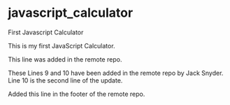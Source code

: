 # javascript_calculator
First Javascript Calculator


This is my first JavaScript Calculator.

This line was added in the remote repo.

These Lines 9 and 10 have been added in the remote repo by Jack Snyder.
Line 10 is the second line of the update.


Added this line in the footer of the remote repo.
